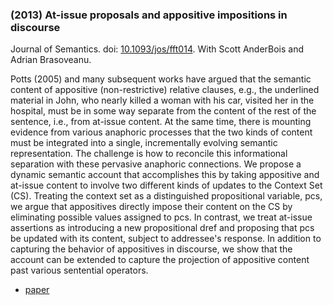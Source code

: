 ### (2013) At-issue proposals and appositive impositions in discourse ###

Journal of Semantics. doi: [10.1093/jos/fft014](http://dx.doi.org/10.1093/jos/fft014). With Scott AnderBois and Adrian Brasoveanu.

Potts (2005) and many subsequent works have argued that the semantic content of appositive (non-restrictive) relative clauses, e.g., the underlined material in John, who nearly killed a woman with his car, visited her in the hospital, must be in some way separate from the content of the rest of the sentence, i.e., from at-issue content. At the same time, there is mounting evidence from various anaphoric processes that the two kinds of content must be integrated into a single, incrementally evolving semantic representation. The challenge is how to reconcile this informational separation with these pervasive anaphoric connections. We propose a dynamic semantic account that accomplishes this by taking appositive and at-issue content to involve two different kinds of updates to the Context Set (CS). Treating the context set as a distinguished propositional variable, pcs, we argue that appositives directly impose their content on the CS by eliminating possible values assigned to pcs. In contrast, we treat at-issue assertions as introducing a new propositional dref and proposing that pcs be updated with its content, subject to addressee's response. In addition to capturing the behavior of appositives in discourse, we show that the account can be extended to capture the projection of appositive content past various sentential operators.

+ [paper](./resources/papers/atissueproposal.pdf)
